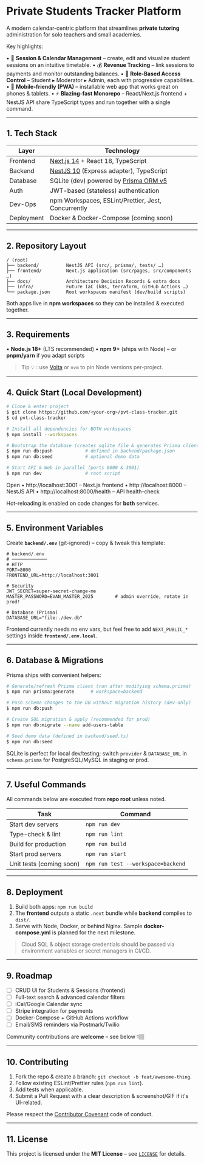 # Private Students Tracker Platform

A modern calendar-centric platform that streamlines **private tutoring** administration for solo teachers and small academies.

Key highlights:

• 📅 **Session & Calendar Management**  – create, edit and visualize student sessions on an intuitive timetable.
• 💰 **Revenue Tracking**  – link sessions to payments and monitor outstanding balances.
• 🔐 **Role-Based Access Control**  – Student ▸ Moderator ▸ Admin, each with progressive capabilities.
• 📱 **Mobile-friendly (PWA)**  – installable web app that works great on phones & tablets.
• ⚡ **Blazing-fast Monorepo**  – React/Next.js frontend + NestJS API share TypeScript types and run together with a single command.

---

## 1. Tech Stack

| Layer      | Technology |
|------------|------------|
| Frontend   | [Next.js 14](https://nextjs.org/) + React 18, TypeScript |
| Backend    | [NestJS 10](https://nestjs.com/) (Express adapter), TypeScript |
| Database   | SQLite (dev) powered by [Prisma ORM v5](https://www.prisma.io/) |
| Auth       | JWT-based (stateless) authentication |
| Dev-Ops    | npm Workspaces, ESLint/Prettier, Jest, Concurrently |
| Deployment | Docker & Docker-Compose (coming soon) |

---

## 2. Repository Layout

```text
/ (root)
├── backend/          NestJS API (src/, prisma/, tests/ …)
├── frontend/         Next.js application (src/pages, src/components …)
├── docs/             Architecture Decision Records & extra docs
├── infra/            Future IaC (k8s, terraform, GitHub Actions …)
└── package.json      Root workspaces manifest (dev/build scripts)
```

Both apps live in **npm workspaces** so they can be installed & executed together.

---

## 3. Requirements

• **Node.js 18+** (LTS recommended)
• **npm 9+** (ships with Node) – or **pnpm/yarn** if you adapt scripts

> Tip 💡 : use [Volta](https://volta.sh/) or `nvm` to pin Node versions per-project.

---

## 4. Quick Start (Local Development)

```bash
# Clone & enter project
$ git clone https://github.com/<your-org>/pvt-class-tracker.git
$ cd pvt-class-tracker

# Install all dependencies for BOTH workspaces
$ npm install --workspaces

# Bootstrap the database (creates sqlite file & generates Prisma client)
$ npm run db:push            # defined in backend/package.json
$ npm run db:seed            # optional demo data

# Start API & Web in parallel (ports 8000 & 3001)
$ npm run dev                # root script
```

Open
• http://localhost:3001 – Next.js frontend
• http://localhost:8000 – NestJS API
• http://localhost:8000/health – API health-check

Hot-reloading is enabled on code changes for **both** services.

---

## 5. Environment Variables

Create **`backend/.env`** (git-ignored) – copy & tweak this template:

```dotenv
# backend/.env
# ─────────────
# HTTP
PORT=8000
FRONTEND_URL=http://localhost:3001

# Security
JWT_SECRET=super-secret-change-me
MASTER_PASSWORD=EVAN_MASTER_2025        # admin override, rotate in prod!

# Database (Prisma)
DATABASE_URL="file:./dev.db"
```

Frontend currently needs no env vars, but feel free to add `NEXT_PUBLIC_*` settings inside **`frontend/.env.local`**.

---

## 6. Database & Migrations

Prisma ships with convenient helpers:

```bash
# Generate/refresh Prisma client (run after modifying schema.prisma)
$ npm run prisma:generate      # workspace=backend

# Push schema changes to the DB without migration history (dev-only)
$ npm run db:push

# Create SQL migration & apply (recommended for prod)
$ npm run db:migrate --name add-users-table

# Seed demo data (defined in backend/seed.ts)
$ npm run db:seed
```

SQLite is perfect for local dev/testing; switch `provider` & `DATABASE_URL` in `schema.prisma` for PostgreSQL/MySQL in staging or prod.

---

## 7. Useful Commands

All commands below are executed from **repo root** unless noted.

| Task                        | Command |
|-----------------------------|---------|
| Start dev servers           | `npm run dev` |
| Type-check & lint           | `npm run lint` |
| Build for production        | `npm run build` |
| Start prod servers          | `npm run start` |
| Unit tests (coming soon)    | `npm run test --workspace=backend` |

---

## 8. Deployment

1. Build both apps: `npm run build`
2. The **frontend** outputs a static `.next` bundle while **backend** compiles to `dist/`.
3. Serve with Node, Docker, or behind Nginx. Sample **docker-compose.yml** is planned for the next milestone.

> Cloud SQL & object storage credentials should be passed via environment variables or secret managers in CI/CD.

---

## 9. Roadmap

- [ ] CRUD UI for Students & Sessions (frontend)
- [ ] Full-text search & advanced calendar filters
- [ ] iCal/Google Calendar sync
- [ ] Stripe integration for payments
- [ ] Docker-Compose + GitHub Actions workflow
- [ ] Email/SMS reminders via Postmark/Twilio

Community contributions are **welcome** – see below 👇🏽

---

## 10. Contributing

1. Fork the repo & create a branch: `git checkout -b feat/awesome-thing`.
2. Follow existing ESLint/Prettier rules (`npm run lint`).
3. Add tests when applicable.
4. Submit a Pull Request with a clear description & screenshot/GIF if it's UI-related.

Please respect the [Contributor Covenant](https://www.contributor-covenant.org/) code of conduct.

---

## 11. License

This project is licensed under the **MIT License** – see [`LICENSE`](LICENSE) for details. 